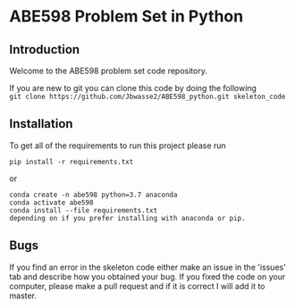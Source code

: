 
# ABE598 Problem Set in Python

## Introduction
Welcome to the ABE598 problem set code repository.

If you are new to git you can clone this code by doing the following  
`git clone https://github.com/Jbwasse2/ABE598_python.git skeleton_code`


## Installation
To get all of the requirements to run this project please run  

`pip install -r requirements.txt`  

or
```
conda create -n abe598 python=3.7 anaconda  
conda activate abe598  
conda install --file requirements.txt    
depending on if you prefer installing with anaconda or pip.
```

## Bugs
If you find an error in the skeleton code either make an issue in the 'issues' tab and describe how you obtained your bug. If you fixed the code on your computer, please make a pull request and if it is correct I will add it to master.

